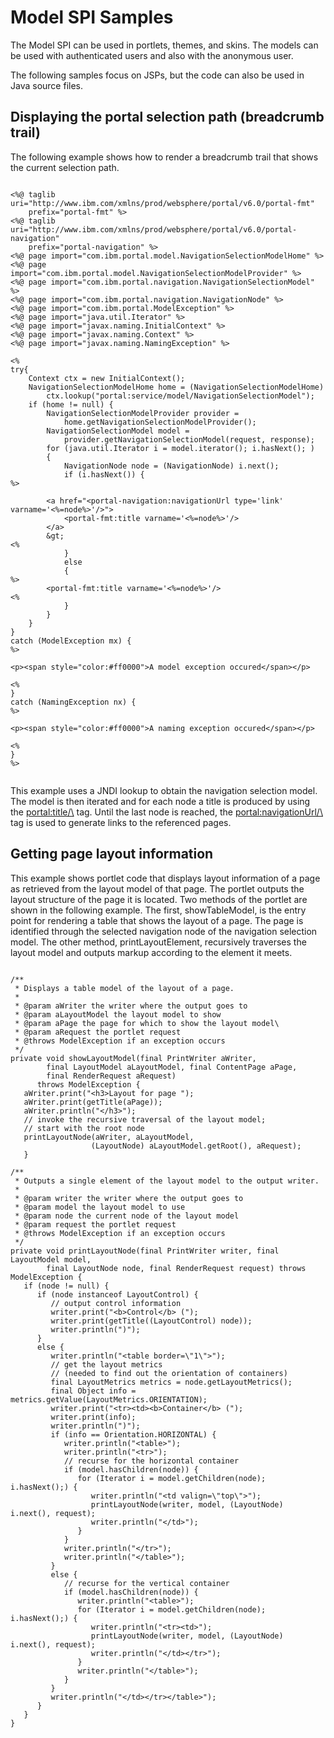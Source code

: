 # Model SPI Samples

The Model SPI can be used in portlets, themes, and skins. The models can be used with authenticated users and also with the anonymous user.

The following samples focus on JSPs, but the code can also be used in Java source files.

## Displaying the portal selection path \(breadcrumb trail\)

The following example shows how to render a breadcrumb trail that shows the current selection path.

```xmp

<%@ taglib uri="http://www.ibm.com/xmlns/prod/websphere/portal/v6.0/portal-fmt" 
    prefix="portal-fmt" %>
<%@ taglib uri="http://www.ibm.com/xmlns/prod/websphere/portal/v6.0/portal-navigation" 
    prefix="portal-navigation" %>
<%@ page import="com.ibm.portal.model.NavigationSelectionModelHome" %>
<%@ page import="com.ibm.portal.model.NavigationSelectionModelProvider" %>
<%@ page import="com.ibm.portal.navigation.NavigationSelectionModel" %>
<%@ page import="com.ibm.portal.navigation.NavigationNode" %>
<%@ page import="com.ibm.portal.ModelException" %>
<%@ page import="java.util.Iterator" %>
<%@ page import="javax.naming.InitialContext" %>
<%@ page import="javax.naming.Context" %>
<%@ page import="javax.naming.NamingException" %>

<%
try{
    Context ctx = new InitialContext();
    NavigationSelectionModelHome home = (NavigationSelectionModelHome) 
        ctx.lookup("portal:service/model/NavigationSelectionModel");
    if (home != null) {
        NavigationSelectionModelProvider provider = 
            home.getNavigationSelectionModelProvider();
        NavigationSelectionModel model = 
            provider.getNavigationSelectionModel(request, response);
        for (java.util.Iterator i = model.iterator(); i.hasNext(); ) 
        {
            NavigationNode node = (NavigationNode) i.next();
            if (i.hasNext()) {
%>

        <a href="<portal-navigation:navigationUrl type='link' varname='<%=node%>'/>">
            <portal-fmt:title varname='<%=node%>'/>
        </a> 
        &gt;
<%
            }
            else 
            {
%>
        <portal-fmt:title varname='<%=node%>'/>
<%
            }
        }
    }
}
catch (ModelException mx) {
%>

<p><span style="color:#ff0000">A model exception occured</span></p>

<%
}
catch (NamingException nx) {
%>

<p><span style="color:#ff0000">A naming exception occured</span></p>

<%
}
%>


```

This example uses a JNDI lookup to obtain the navigation selection model. The model is then iterated and for each node a title is produced by using the <portal:title/\> tag. Until the last node is reached, the <portal:navigationUrl/\> tag is used to generate links to the referenced pages.

## Getting page layout information

This example shows portlet code that displays layout information of a page as retrieved from the layout model of that page. The portlet outputs the layout structure of the page it is located. Two methods of the portlet are shown in the following example. The first, showTableModel, is the entry point for rendering a table that shows the layout of a page. The page is identified through the selected navigation node of the navigation selection model. The other method, printLayoutElement, recursively traverses the layout model and outputs markup according to the element it meets.

```

/**
 * Displays a table model of the layout of a page.
 *
 * @param aWriter the writer where the output goes to
 * @param aLayoutModel the layout model to show
 * @param aPage the page for which to show the layout model\
 * @param aRequest the portlet request
 * @throws ModelException if an exception occurs
 */
private void showLayoutModel(final PrintWriter aWriter, 
        final LayoutModel aLayoutModel, final ContentPage aPage, 
        final RenderRequest aRequest) 
      throws ModelException {
   aWriter.print("<h3>Layout for page ");
   aWriter.print(getTitle(aPage));
   aWriter.println("</h3>");   
   // invoke the recursive traversal of the layout model; 
   // start with the root node   
   printLayoutNode(aWriter, aLayoutModel, 
                  (LayoutNode) aLayoutModel.getRoot(), aRequest);   
   }   

/**
 * Outputs a single element of the layout model to the output writer.
 *
 * @param writer the writer where the output goes to
 * @param model the layout model to use 
 * @param node the current node of the layout model 
 * @param request the portlet request 
 * @throws ModelException if an exception occurs 
 */
private void printLayoutNode(final PrintWriter writer, final LayoutModel model, 
        final LayoutNode node, final RenderRequest request) throws ModelException { 
   if (node != null) {
      if (node instanceof LayoutControl) {
         // output control information
         writer.print("<b>Control</b> (");
         writer.print(getTitle((LayoutControl) node));
         writer.println(")");
      } 
      else {
         writer.println("<table border=\"1\">");
         // get the layout metrics 
         // (needed to find out the orientation of containers)
         final LayoutMetrics metrics = node.getLayoutMetrics();
         final Object info = metrics.getValue(LayoutMetrics.ORIENTATION);
         writer.print("<tr><td><b>Container</b> (");
         writer.print(info);
         writer.println(")");
         if (info == Orientation.HORIZONTAL) {
            writer.println("<table>");
            writer.println("<tr>");
            // recurse for the horizontal container
            if (model.hasChildren(node)) {
               for (Iterator i = model.getChildren(node); i.hasNext();) {
                  writer.println("<td valign=\"top\">");
                  printLayoutNode(writer, model, (LayoutNode) i.next(), request);
                  writer.println("</td>");
               }
            }
            writer.println("</tr>");
            writer.println("</table>");
         } 
         else {
            // recurse for the vertical container
            if (model.hasChildren(node)) {
               writer.println("<table>");    
               for (Iterator i = model.getChildren(node); i.hasNext();) {
                  writer.println("<tr><td>");
                  printLayoutNode(writer, model, (LayoutNode) i.next(), request);
                  writer.println("</td></tr>");
               }
               writer.println("</table>");
            }
         }
         writer.println("</td></tr></table>");
      }
   }
}


```


